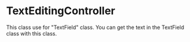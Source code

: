 # TextEditingController

This class use for "TextField" class. You can get the text in the TextField class with this class.